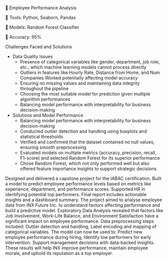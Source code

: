 🧠 Employee Performance Analysis

🔧 Tools: Python, Seaborn, Pandas

🧠 Models: Random Forest Classifier

🎯 Accuracy: 95%

Challenges Faced and Solutions
 - Data Quality Issues
   - Presence of categorical variables like gender, department, job role, etc., which machine learning models cannot process directly
   - Outliers in features like Hourly Rate, Distance from Home, and Num Companies Worked potentially affecting model accuracy
   - Ensuring no missing values and maintaining data integrity throughout the pipeline
   - Choosing the most suitable model for prediction given multiple algorithm performances
   - Balancing model performance with interpretability for business decision-making
 - Solutions and Model Performance
   - Balancing model performance with interpretability for business decision-making
   - Conducted outlier detection and handling using boxplots and statistical thresholds
   - Verified and confirmed that the dataset contained no null values, ensuring smooth preprocessing
   - Evaluated models on multiple metrics (accuracy, precision, recall, F1-score) and selected Random Forest for its superior performance
   - Chose Random Forest, which not only performed well but also offered feature importance insights to support strategic decisions

Designed and delivered a capstone project for the IABAC certification. Built a model to predict employee performance levels based on metrics like experience, department, and performance scores. Supported HR in identifying potential top performers. Final report includes actionable insights and a dashboard summary. The project aimed to analyse employee data from INX Future Inc. to understand factors affecting performance and build a predictive model. Exploratory Data Analysis revealed that factors like Job Involvement, Work-Life Balance, and Environment Satisfaction have a significant impact on employee performance. Data preprocessing steps included: Outlier detection and handling, Label encoding and mapping of categorical variables. The model can now be used to: Predict new employee performance during hiring, Identify low performers for early intervention. Support management decisions with data-backed insights. These results will help INX improve performance, maintain employee morale, and uphold its reputation as a top employer.
